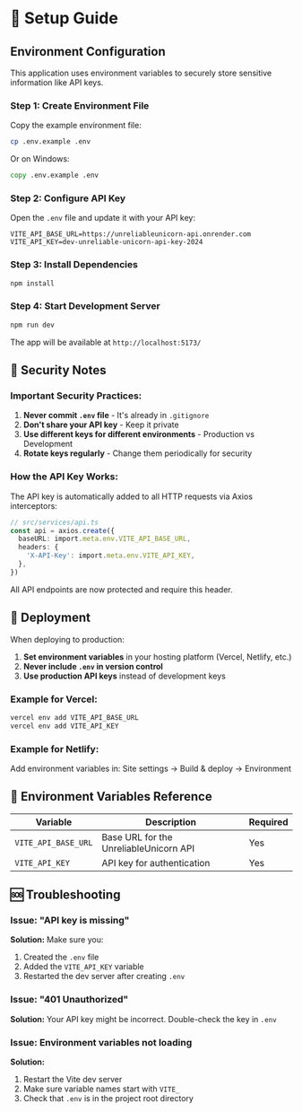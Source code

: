 # 🔧 Setup Guide

## Environment Configuration

This application uses environment variables to securely store sensitive information like API keys.

### Step 1: Create Environment File

Copy the example environment file:

```bash
cp .env.example .env
```

Or on Windows:

```cmd
copy .env.example .env
```

### Step 2: Configure API Key

Open the `.env` file and update it with your API key:

```env
VITE_API_BASE_URL=https://unreliableunicorn-api.onrender.com
VITE_API_KEY=dev-unreliable-unicorn-api-key-2024
```

### Step 3: Install Dependencies

```bash
npm install
```

### Step 4: Start Development Server

```bash
npm run dev
```

The app will be available at `http://localhost:5173/`

## 🔐 Security Notes

### Important Security Practices:

1. **Never commit `.env` file** - It's already in `.gitignore`
2. **Don't share your API key** - Keep it private
3. **Use different keys for different environments** - Production vs Development
4. **Rotate keys regularly** - Change them periodically for security

### How the API Key Works:

The API key is automatically added to all HTTP requests via Axios interceptors:

```typescript
// src/services/api.ts
const api = axios.create({
  baseURL: import.meta.env.VITE_API_BASE_URL,
  headers: {
    'X-API-Key': import.meta.env.VITE_API_KEY,
  },
})
```

All API endpoints are now protected and require this header.

## 🚀 Deployment

When deploying to production:

1. **Set environment variables** in your hosting platform (Vercel, Netlify, etc.)
2. **Never include `.env` in version control**
3. **Use production API keys** instead of development keys

### Example for Vercel:

```bash
vercel env add VITE_API_BASE_URL
vercel env add VITE_API_KEY
```

### Example for Netlify:

Add environment variables in: Site settings → Build & deploy → Environment

## 📝 Environment Variables Reference

| Variable | Description | Required |
|----------|-------------|----------|
| `VITE_API_BASE_URL` | Base URL for the UnreliableUnicorn API | Yes |
| `VITE_API_KEY` | API key for authentication | Yes |

## 🆘 Troubleshooting

### Issue: "API key is missing"

**Solution:** Make sure you:
1. Created the `.env` file
2. Added the `VITE_API_KEY` variable
3. Restarted the dev server after creating `.env`

### Issue: "401 Unauthorized"

**Solution:** Your API key might be incorrect. Double-check the key in `.env`

### Issue: Environment variables not loading

**Solution:**
1. Restart the Vite dev server
2. Make sure variable names start with `VITE_`
3. Check that `.env` is in the project root directory
